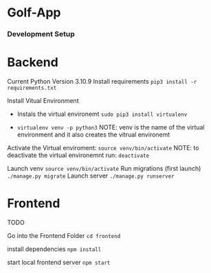 # Golf-App

### Development Setup 
# Backend 
Current Python Version 3.10.9
Install requirements 
`pip3 install -r requirements.txt` 

Install Vitual Environment
- Instals the virtual environemt
`sudo pip3 install virtualenv`

- `virtualenv venv -p python3`
NOTE: venv is the name of the virtual environment and it also creates the vitrual environemt

Activate the Virtual enviroment:
`source venv/bin/activate`
NOTE: to deactivate the virtual environemnt run:
`deactivate`


Launch venv 
`source venv/bin/activate`
Run migrations (first launch)  
`./manage.py migrate` 
Launch server 
`./manage.py runserver` 

# Frontend
TODO

Go into the Frontend Folder
`cd frontend`

install dependencies
`npm install`

start local frontend server
`npm start`
